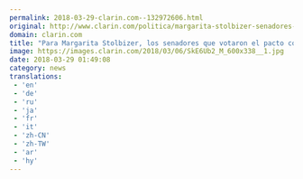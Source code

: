 ```yaml
---
permalink: 2018-03-29-clarin.com--132972606.html
original: http://www.clarin.com/politica/margarita-stolbizer-senadores-votaron-pacto-iran-inhabilitados-decidir-desafuero-cristina-fernandez_0_rJbAA3KcM.html
domain: clarin.com
title: "Para Margarita Stolbizer, los senadores que votaron el pacto con Irán están \"inhabilitados\" para decidir sobre el desafuero de Cristina Fernández"
image: https://images.clarin.com/2018/03/06/SkE6Ub2_M_600x338__1.jpg
date: 2018-03-29 01:49:08
category: news
translations: 
 - 'en'
 - 'de'
 - 'ru'
 - 'ja'
 - 'fr'
 - 'it'
 - 'zh-CN'
 - 'zh-TW'
 - 'ar'
 - 'hy'
---
```


